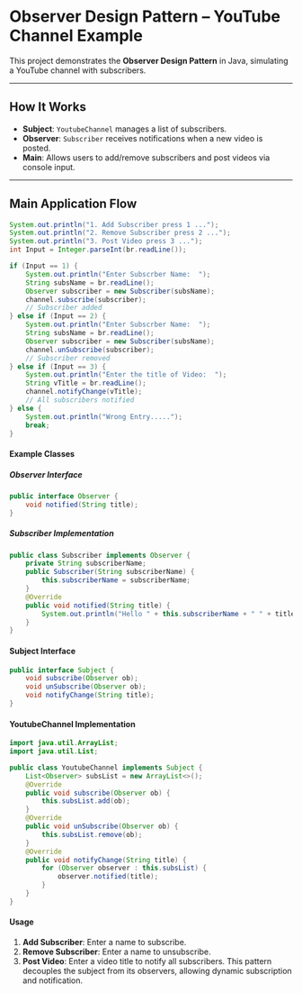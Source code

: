 # Observer Design Pattern – YouTube Channel Example

This project demonstrates the **Observer Design Pattern** in Java, simulating a YouTube channel with subscribers.

---

## How It Works

- **Subject**: `YoutubeChannel` manages a list of subscribers.
- **Observer**: `Subscriber` receives notifications when a new video is posted.
- **Main**: Allows users to add/remove subscribers and post videos via console input.

---

## Main Application Flow

```java
System.out.println("1. Add Subscriber press 1 ...");
System.out.println("2. Remove Subscriber press 2 ...");
System.out.println("3. Post Video press 3 ...");
int Input = Integer.parseInt(br.readLine());

if (Input == 1) {
    System.out.println("Enter Subscrber Name:  ");
    String subsName = br.readLine();
    Observer subscriber = new Subscriber(subsName);
    channel.subscribe(subscriber);
    // Subscriber added
} else if (Input == 2) {
    System.out.println("Enter Subscrber Name:  ");
    String subsName = br.readLine();
    Observer subscriber = new Subscriber(subsName);
    channel.unSubscribe(subscriber);
    // Subscriber removed
} else if (Input == 3) {
    System.out.println("Enter the title of Video:  ");
    String vTitle = br.readLine();
    channel.notifyChange(vTitle);
    // All subscribers notified
} else {
    System.out.println("Wrong Entry.....");
    break;
}
```
#### Example Classes
##### Observer Interface

```java
public interface Observer {
    void notified(String title);
}
```
##### Subscriber Implementation
```java
public class Subscriber implements Observer {
    private String subscriberName;
    public Subscriber(String subscriberName) {
        this.subscriberName = subscriberName;
    }
    @Override
    public void notified(String title) {
        System.out.println("Hello " + this.subscriberName + " " + title + " Video posted......");
    }
}

```

#### Subject Interface
```java
public interface Subject {
    void subscribe(Observer ob);
    void unSubscribe(Observer ob);
    void notifyChange(String title);
}
```

#### YoutubeChannel Implementation

```java
import java.util.ArrayList;
import java.util.List;

public class YoutubeChannel implements Subject {
    List<Observer> subsList = new ArrayList<>();
    @Override
    public void subscribe(Observer ob) {
        this.subsList.add(ob);
    }
    @Override
    public void unSubscribe(Observer ob) {
        this.subsList.remove(ob);
    }
    @Override
    public void notifyChange(String title) {
        for (Observer observer : this.subsList) {
            observer.notified(title);
        }
    }
}
```

#### Usage
1. **Add Subscriber**: Enter a name to subscribe.
2. **Remove Subscriber**: Enter a name to unsubscribe.
3. **Post Video**: Enter a video title to notify all subscribers.
This pattern decouples the subject from its observers, allowing dynamic subscription and notification.

